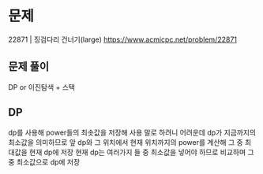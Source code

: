 # 문제

22871 | 징검다리 건너기(large)
https://www.acmicpc.net/problem/22871

## 문제 풀이

DP or 이진탐색 + 스택

## DP

dp를 사용해 power들의 최솟값을 저장해 사용
말로 하려니 어려운데 dp가 지금까지의 최소값을 의미하므로 앞 dp와 그 위치에서 현재 위치까지의 power를 계산해 그 중 최대값을 현재 dp에 저장
현재 dp는 여러가지 들 중 최소값을 넣어야 하므로 비교하며 그 중 최소값으로 dp에 저장
